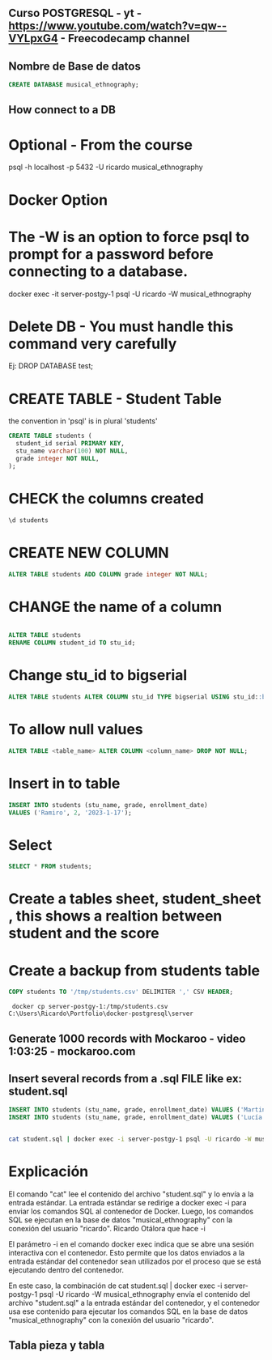 ## Curso POSTGRESQL - yt - https://www.youtube.com/watch?v=qw--VYLpxG4 - Freecodecamp channel

## Nombre de Base de datos

```sql
CREATE DATABASE musical_ethnography;
```

## How connect to a DB

# Optional - From the course

psql -h localhost -p 5432 -U ricardo musical_ethnography

# Docker Option

# The -W is an option to force psql to prompt for a password before connecting to a database.

docker exec -it server-postgy-1 psql -U ricardo -W musical_ethnography

# Delete DB - You must handle this command very carefully

Ej: DROP DATABASE test;

# CREATE TABLE - Student Table

the convention in 'psql' is in plural 'students'

```sql
CREATE TABLE students (
  student_id serial PRIMARY KEY,
  stu_name varchar(100) NOT NULL,
  grade integer NOT NULL,
);
```

# CHECK the columns created

```sql
\d students

```

# CREATE NEW COLUMN

```sql
ALTER TABLE students ADD COLUMN grade integer NOT NULL;
```

# CHANGE the name of a column

```sql

ALTER TABLE students
RENAME COLUMN student_id TO stu_id;


```

# Change stu_id to bigserial

```sql
ALTER TABLE students ALTER COLUMN stu_id TYPE bigserial USING stu_id::bigserial;

```

# To allow null values

```sql
ALTER TABLE <table_name> ALTER COLUMN <column_name> DROP NOT NULL;
```

# Insert in to table

```sql
INSERT INTO students (stu_name, grade, enrollment_date)
VALUES ('Ramiro', 2, '2023-1-17');
```

# Select

```sql
SELECT * FROM students;
```

# Create a tables sheet, student_sheet , this shows a realtion between student and the score

# Create a backup from students table

```sql
COPY students TO '/tmp/students.csv' DELIMITER ',' CSV HEADER;
```

```
 docker cp server-postgy-1:/tmp/students.csv C:\Users\Ricardo\Portfolio\docker-postgresql\server
```

## Generate 1000 records with Mockaroo - video 1:03:25 - mockaroo.com

## Insert several records from a .sql FILE like ex: student.sql

```sql
INSERT INTO students (stu_name, grade, enrollment_date) VALUES ('Martin Rosero', 2, '2023-1-17');
INSERT INTO students (stu_name, grade, enrollment_date) VALUES ('Lucía Albarracín', 2, '2023-1-17');
```

```bash

cat student.sql | docker exec -i server-postgy-1 psql -U ricardo -W musical_ethnography
```

# Explicación

El comando "cat" lee el contenido del archivo "student.sql" y lo envía a la entrada estándar. La entrada estándar se redirige a docker exec -i para enviar los comandos SQL al contenedor de Docker. Luego, los comandos SQL se ejecutan en la base de datos "musical_ethnography" con la conexión del usuario "ricardo".
Ricardo Otálora
que hace -i

El parámetro -i en el comando docker exec indica que se abre una sesión interactiva con el contenedor. Esto permite que los datos enviados a la entrada estándar del contenedor sean utilizados por el proceso que se está ejecutando dentro del contenedor.

En este caso, la combinación de cat student.sql | docker exec -i server-postgy-1 psql -U ricardo -W musical_ethnography envía el contenido del archivo "student.sql" a la entrada estándar del contenedor, y el contenedor usa ese contenido para ejecutar los comandos SQL en la base de datos "musical_ethnography" con la conexión del usuario "ricardo".

## Tabla pieza y tabla

